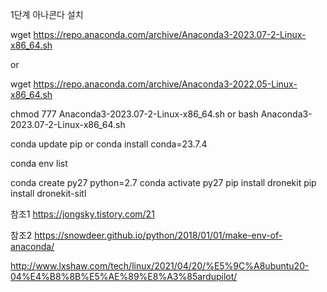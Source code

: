 

1단계 아나콘다 설치

wget https://repo.anaconda.com/archive/Anaconda3-2023.07-2-Linux-x86_64.sh

or

wget https://repo.anaconda.com/archive/Anaconda3-2022.05-Linux-x86_64.sh

chmod 777 Anaconda3-2023.07-2-Linux-x86_64.sh
or
bash Anaconda3-2023.07-2-Linux-x86_64.sh

conda update pip
or 
conda install conda=23.7.4

conda env list

conda create py27 python=2.7
conda activate py27
pip install dronekit
pip install dronekit-sitl


참조1    https://jongsky.tistory.com/21

참조2  https://snowdeer.github.io/python/2018/01/01/make-env-of-anaconda/



http://www.lxshaw.com/tech/linux/2021/04/20/%E5%9C%A8ubuntu20-04%E4%B8%8B%E5%AE%89%E8%A3%85ardupilot/
